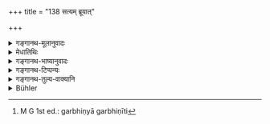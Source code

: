 +++
title = "138 सत्यम् ब्रूयात्"

+++

<details><summary>गङ्गानथ-मूलानुवादः</summary>

He shall say what is true; and he shall say what is agreeable; he shall not say what is true, but disagreeale; nor shall he say what is agreeable, but untrue; this is the eternal law.—(138)
</details>

<details><summary>मेधातिथिः</summary>

अर्थप्रयुक्तवचनं सत्ये नियम्यते । यथादृष्टं श्रुतं च **सत्यं** । **प्रियं ब्रूयात्** । द्वितीयो ऽयं विधिः । औदार्यादिगुणानुकथनं परस्यादृष्टेनापि केनचिद् अवसरेण । तथा पुत्रजन्मादि "ब्राह्मण पुत्रस् ते जातः" इत्य् असत्य् अपि स्वप्रयोजने यदि सत्यं तद् वक्तव्यम् । यदि तस्य तन् न विदितम् । सत्यं प्रियम् अप्रियं वास्ति । प्रियं दर्शितम् "ब्राह्मण पुत्रः" इत्यादि । अप्रियं यथा "ब्राह्मण कन्या ते गर्भिणी" । तद् असत्यं न ब्रूयात्, सत्यम् अपि कन्यागर्भग्रहणम् अप्रियत्वाद् अप्रकाश्यम् । सत्यां गतौ तूष्णीम् आसितव्यम् ।

- <u>ननु</u> गर्भिण्याम् अगर्भिणीति[^२१४] वक्तव्यं प्रियत्वात्, अत आह- **प्रियं च नानृतं ब्रूयाद्** इति । एवं च यस्य प्रथमः साक्षात्कारस् तेन तत्र तूष्णीम् आसितुं न लब्यते । **एष सनातनो धर्मः** । सनातनो नित्यो वेदस् तेन विहितत्वाद् धर्मो ऽपि सनातनः ॥ ४.१३८ ॥


[^२१४]:
     M G 1st ed.: garbhiṇyā garbhiṇīti
</details>

<details><summary>गङ्गानथ-भाष्यानुवादः</summary>

In regard to what a man may be called upon to speak, he is restricted to
telling the truth. The ‘*true*’ is that which is in strict accordance
with what is seen and heard.

‘*He shall say what is agreeable*.’— This is a second injunction. It is
only right to describe the nobility and other good qualities of a
person, even without any purpose. Then again, it would be right to speak
to a person of the birth of his son—‘O Brāhmaṇa, a son has been born to
you’—if it were true; even though the speeker may not have any motive of
his own in conveying the information; if it is not known to him already.

What is ‘true’ may be ‘agreeable’ as well as ‘disagreeable.’ An example
of the ‘agreeable truth’ has been already shown, in the form of the
assertion, ‘O Brāhmaṇa, a son has been born to you.’ An example of the
‘disagreeable truth’ we have in the form of the assertion, ‘Your maiden
daughter is with child’. If this he *untrue*, it should not be spoken
of, of course; but even if it be true, the fact of a virgin being with
child is something that should not be spoken of. In such cases, if the
man can help it, he should remain silent.

People might be led to think that, even when the girl is pregnant, it
would be right to say, ‘she is not pregnant,’ as such an assertion would
he ‘agreeable;’—with a view to this, the Author has added—‘*He shall not
say what is agreeable, but untrue*;’ so that for the man who is the
first to notice the signs of pregnancy in the girl, it would not do to
remain silent.

‘*This is the eternal law*’— The Veda is eternal, hence the law laid
down in the Veda is also eternal.—(138)
</details>

<details><summary>गङ्गानथ-टिप्पन्यः</summary>

This verse is quoted in *Aparārka*, (p. 163) to the effect that only
such truth should be told as is agreeable; it quotes the words of Vyāsa
to the effect that ‘only such truth should be told as is beneficial to
living beings.’

It is quoted also in *Parāśaramādhava* (Ācāra, p. 523);—and in
*Smṛticandrikā* (Saṃskāra, p. 14).
</details>

<details><summary>गङ्गानथ-तुल्य-वाक्यानि</summary>

*Gautama* (9.68).—‘Devoted to truth and gentlemanly in his behaviour.’

*Viṣṇu* (71.73-4).—‘Not what is untrue;—nor what is disagreeable.’

*Yājñavalkya* (1.132).—‘He shall never expose himself to danger; he
shall not, without reason, say what is disagreeable, nor what is not
beneficial or untrue; he shall not be a thief, nor an usurer.’

*Devala* (Aparārka, p. 174).—‘Harsh words, calumny, hack-biting, lying,
useless talk, cruel words are the six defects of speech; also speaking
before a person of the defects of his country, family, caste, learning,
arts, appearance, conduct, character, dress, body, livelihood; words
productive of anger and fear, etc., etc.’

*Dukṣa* (Do., p. 175).—‘Lying, adultery, eating of forbidden food, etc.,
etc.’

*Yama* (Do., p. 176).—‘One should not either say or listen to wicked
words, specially in regard to Brāhmaṇas.’
</details>

<details><summary>Bühler</summary>

138	Let him say what is true, let him say what is pleasing, let him utter no disagreeable truth, and let him utter no agreeable falsehood; that is the eternal law.
</details>
